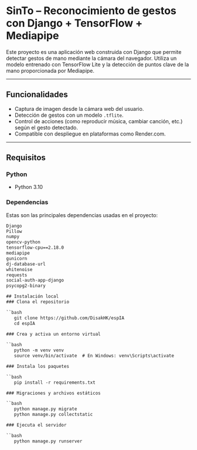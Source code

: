 # SinTo – Reconocimiento de gestos con Django + TensorFlow + Mediapipe

Este proyecto es una aplicación web construida con Django que permite detectar gestos de mano mediante la cámara del navegador. Utiliza un modelo entrenado con TensorFlow Lite y la detección de puntos clave de la mano proporcionada por Mediapipe.

---

## Funcionalidades

- Captura de imagen desde la cámara web del usuario.
- Detección de gestos con un modelo `.tflite`.
- Control de acciones (como reproducir música, cambiar canción, etc.) según el gesto detectado.
- Compatible con despliegue en plataformas como Render.com.

---

## Requisitos

### Python
- Python 3.10

### Dependencias

Estas son las principales dependencias usadas en el proyecto:

```txt
Django
Pillow
numpy
opencv-python
tensorflow-cpu==2.18.0
mediapipe
gunicorn
dj-database-url
whitenoise
requests
social-auth-app-django
psycopg2-binary

## Instalación local
### Clona el repositorio

``bash
   git clone https://github.com/DisakHK/espIA
   cd espIA
   
### Crea y activa un entorno virtual

``bash
   python -m venv venv
   source venv/bin/activate  # En Windows: venv\Scripts\activate

### Instala los paquetes

``bash
   pip install -r requirements.txt

### Migraciones y archivos estáticos

``bash
   python manage.py migrate
   python manage.py collectstatic

### Ejecuta el servidor

``bash
   python manage.py runserver